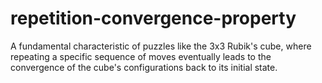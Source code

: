 # repetition-convergence-property
A fundamental characteristic of puzzles like the 3x3 Rubik's cube, where repeating a specific sequence of moves eventually leads to the convergence of the cube's configurations back to its initial state. 
